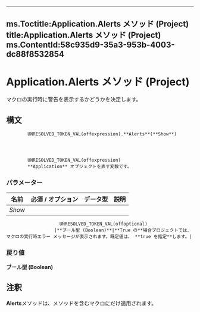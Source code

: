 

---
ms.Toctitle:Application.Alerts メソッド (Project)
title:Application.Alerts メソッド (Project)
ms.ContentId:58c935d9-35a3-953b-4003-dc88f8532854
---
# Application.Alerts メソッド (Project)




マクロの実行時に警告を表示するかどうかを決定します。

## 構文

            UNRESOLVED_TOKEN_VAL(offexpression).**Alerts**(**Show**)




            UNRESOLVED_TOKEN_VAL(offexpression)
            **Application** オブジェクトを表す変数です。

### パラメーター

|**名前**|**必須 / オプション**|**データ型**|**説明**|
|---|---|---|---|
|*Show*|
                        UNRESOLVED_TOKEN_VAL(offoptional)
                      |**ブール型 (Boolean)**|**True の**場合プロジェクトでは、マクロの実行時エラー メッセージが表示されます。既定値は、 **true を指定**します。|



### 戻り値
**ブール型 (Boolean)**





## 注釈
**Alerts**メソッドは、メソッドを含むマクロにだけ適用されます。




